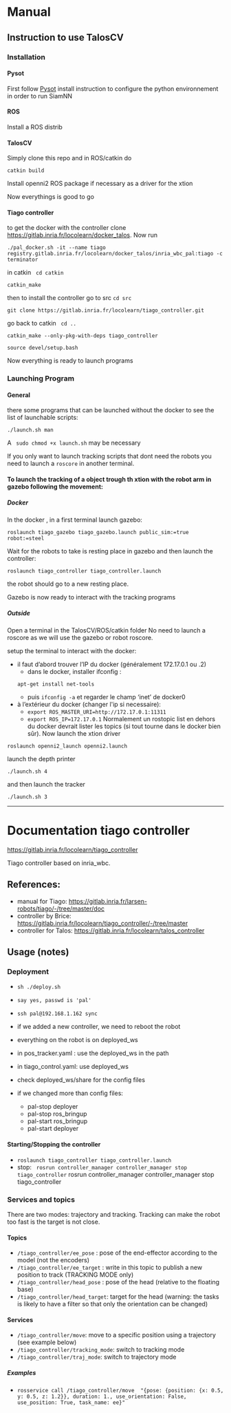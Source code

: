 # Manual

## Instruction to use TalosCV

### Installation

#### Pysot
First follow [Pysot](https://github.com/STVIR/pysot/blob/master/INSTALL.md) install instruction to configure the python environnement in order to run SiamNN

#### ROS

Install a ROS distrib

####  TalosCV

Simply clone this repo and in ROS/catkin do

```
catkin build
```

Install openni2 ROS package if necessary as a driver for the xtion

Now everythings is good to go


#### Tiago controller
to get the docker with the controller clone https://gitlab.inria.fr/locolearn/docker_talos.
Now run
```
./pal_docker.sh -it --name tiago registry.gitlab.inria.fr/locolearn/docker_talos/inria_wbc_pal:tiago -c terminator
```
in catkin ``` cd catkin```
```
catkin_make
```
then to install the controller
go to src ```cd src```

```
git clone https://gitlab.inria.fr/locolearn/tiago_controller.git
```
go back to catkin ``` cd ..```
```
catkin_make --only-pkg-with-deps tiago_controller
```
```
source devel/setup.bash
```

Now everything is ready to launch programs




### Launching Program
#### General

there some programs that can be launched without the docker 
to see the list of launchable scripts:
```
./launch.sh man
```
A ``` sudo chmod +x launch.sh``` may be necessary

If you only want to launch tracking scripts that dont need the robots you need to launch a ``` roscore ``` in another terminal.

#### To launch the tracking of a object trough th xtion with the robot arm in gazebo following the movement:
##### Docker
In the docker , in a first terminal launch gazebo:
```
roslaunch tiago_gazebo tiago_gazebo.launch public_sim:=true robot:=steel
```

Wait for the robots to take is resting place in gazebo and then launch the controller:

```
roslaunch tiago_controller tiago_controller.launch
```

the robot should go to a new resting place.

Gazebo is now ready to interact with the tracking programs

##### Outside
Open a terminal in the TalosCV/ROS/catkin folder
No need to launch a roscore as we will use the gazebo or robot roscore.

setup the terminal to interact with the docker:

- il faut d’abord trouver l’IP du docker (généralement 172.17.0.1 ou .2)
  - dans le docker, installer ifconfig : 
  ```
  apt-get install net-tools
  ```
  - puis ``` ifconfig -a ``` et regarder le champ ‘inet’ de docker0
- à l’extérieur du docker (changer l'ip si necessaire):
  - ``` export ROS_MASTER_URI=http://172.17.0.1:11311 ``` 
  - ``` export ROS_IP=172.17.0.1 ```
 Normalement un rostopic list en dehors du docker devrait lister les topics (si tout tourne dans le docker bien sûr).
Now launch the xtion driver
```
roslaunch openni2_launch openni2.launch
```
launch the depth printer
```
./launch.sh 4
```
and then launch the tracker
```
./launch.sh 3
```

***
# Documentation tiago controller



https://gitlab.inria.fr/locolearn/tiago_controller

Tiago controller based on inria_wbc.

## References:
- manual for Tiago: https://gitlab.inria.fr/larsen-robots/tiago/-/tree/master/doc
- controller by Brice: https://gitlab.inria.fr/locolearn/tiago_controller/-/tree/master 
- controller for Talos: https://gitlab.inria.fr/locolearn/talos_controller 

## Usage (notes)


### Deployment
- `sh ./deploy.sh` 
- `say yes, passwd is 'pal'`
- `ssh pal@192.168.1.162 sync`
- if we added a new controller, we need to reboot the robot

- everything on the robot is on deployed_ws
- in pos_tracker.yaml : use the deployed_ws in the path
- in tiago_control.yaml: use deployed_ws
- check deployed_ws/share for the config files
- if we changed more than config files:

  - pal-stop deployer
  - pal-stop ros_bringup
  - pal-start ros_bringup
  - pal-start deployer

#### Starting/Stopping the controller
- `roslaunch tiago_controller tiago_controller.launch` 
- stop: ` rosrun controller_manager controller_manager stop tiago_controller`
rosrun controller_manager controller_manager stop tiago_controller




### Services and topics
There are two modes: trajectory and tracking. Tracking can make the robot too fast is the target is not close.
#### Topics
- `/tiago_controller/ee_pose` : pose of the end-effector according to the model (not the encoders)
- `/tiago_controller/ee_target` : write in this topic to publish a new position to track (TRACKING MODE only)
- `/tiago_controller/head_pose` : pose of the head (relative to the floating base)
- `/tiago_controller/head_target`: target for the head (warning: the tasks is likely to have a filter so that only the orientation can be changed)
#### Services
- `/tiago_controller/move`: move to a specific position using a trajectory (see example below) 
- `/tiago_controller/tracking_mode`: switch to tracking mode
- `/tiago_controller/traj_mode`: switch to trajectory mode




##### Examples
- `rosservice call /tiago_controller/move  "{pose: {position: {x: 0.5, y: 0.5, z: 1.2}}, duration: 1., use_orientation: False, use_position: True, task_name: ee}" ` 









